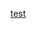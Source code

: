 [test](https://www.googleapis.com/drive/v3/files/12pFVwzwJay6rFEWhBPnw9Lv7v_apTysQ?alt=media&key=AIzaSyAOxsO88t1j-uUuebSZkxkrXZm_CR0fF4k)

